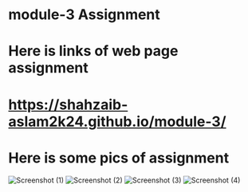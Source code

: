 # module-3 Assignment
# Here is links of web page assignment 
# https://shahzaib-aslam2k24.github.io/module-3/
# Here is some pics of assignment
![Screenshot (1)](https://github.com/Shahzaib-Aslam2k24/module-3/assets/156350344/33617c1a-f2a8-479a-9a55-3392eabd37fd)
![Screenshot (2)](https://github.com/Shahzaib-Aslam2k24/module-3/assets/156350344/8a525b56-fc91-4ccb-9e6e-d6dad02784de)
![Screenshot (3)](https://github.com/Shahzaib-Aslam2k24/module-3/assets/156350344/e0d3ed4d-4536-45bc-8ae8-abd5e7912b25)
![Screenshot (4)](https://github.com/Shahzaib-Aslam2k24/module-3/assets/156350344/051dee10-e522-4c69-90ed-0b650423af31)
